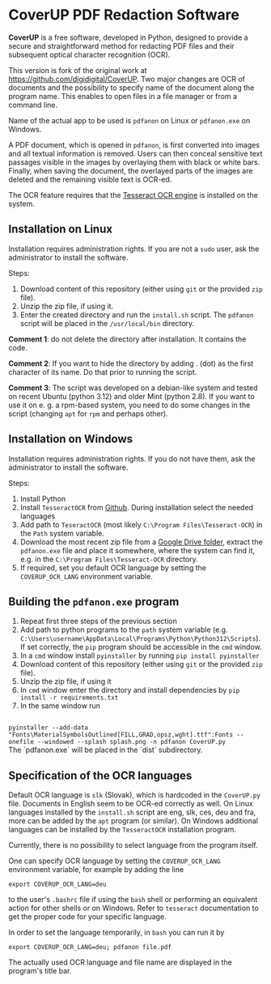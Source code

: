 # CoverUP PDF Redaction Software
**CoverUP** is a free software, developed in Python, designed to provide a secure and straightforward method for redacting PDF files and their subsequent optical character recognition (OCR).

This version is fork of the original work at https://github.com/digidigital/CoverUP. Two major changes are OCR of documents and the possibility to specify name of the document along the program name. This enables to open files in a file manager or from a command line.

Name of the actual app to be used is `pdfanon` on Linux or `pdfanon.exe` on Windows.

A PDF document, which is opened in `pdfanon`, is first converted into images and all textual information is removed. Users can then conceal sensitive text passages visible in the images by overlaying them with black or white bars. Finally, when saving the document, the overlayed parts of the images are deleted and the remaining visible text is OCR-ed.

The OCR feature requires that the [Tesseract OCR engine](https://github.com/tesseract-ocr/tesseract) is installed on the system.

## Installation on Linux
Installation requires administration rights. If you are not a `sudo` user, ask the administrator to install the software.

Steps:

1. Download content of this repository (either using `git` or the provided `zip` file).
2. Unzip the zip file, if using it.
3. Enter the created directory and run the `install.sh` script. The `pdfanon` script will be placed in the `/usr/local/bin` directory.

**Comment 1**: do not delete the directory after installation. It contains the code.

**Comment 2**: If you want to hide the directory by adding . (dot) as the first character of its name. Do that prior to running the script.

**Comment 3**: The script was developed on a debian-like system and tested on recent Ubuntu (python 3.12) and older Mint (python 2.8). If you want to use it on e. g. a rpm-based system, you need to do some changes in the script (changing `apt` for `rpm` and perhaps other).

## Installation on Windows
Installation requires administration rights. If you do not have them, ask the administrator to install the software.

Steps:

1. Install Python
1. Install `TesseractOCR` from [Github](https://github.com/UB-Mannheim/tesseract/wiki).  During installation select the needed languages
1. Add path to `TeseractOCR` (most likely `C:\Program Files\Tesseract-OCR`) in the `Path` system variable.
1. Download the most recent zip file from a [Google Drive folder](https://drive.google.com/drive/folders/14RA-n_7WmSg0xD_fU9nXR7hTFqagBHL5?usp=sharing), extract the `pdfanon.exe` file and place it somewhere, where the system can find it, e.g. in the `C:\Program Files\Tesseract-OCR` directory.
1. If required, set you default OCR language by setting the `COVERUP_OCR_LANG` environment variable.

## Building the `pdfanon.exe` program
1. Repeat first three steps of the previous section
1. Add path to python programs to the `path` system variable (e.g. `C:\Users\username\AppData\Local\Programs\Python\Python312\Scripts`). If set correctly, the `pip` program should be accessible in the `cmd` window.
1. In a `cmd` window install `pyinstaller` by running `pip install pyinstaller`
1. Download content of this repository (either using `git` or the provided `zip` file).
1. Unzip the zip file, if using it
1. In `cmd` window enter the directory and install dependencies by `pip install -r requirements.txt`
1. In the same window run
<code>
pyinstaller --add-data "Fonts\MaterialSymbolsOutlined[FILL,GRAD,opsz,wght].ttf":Fonts --onefile --windowed --splash splash.png -n pdfanon CoverUP.py
</code>
The `pdfanon.exe` will be placed in the `dist` subdirectory.

## Specification of the OCR languages

Default OCR language is `slk` (Slovak), which is hardcoded in the `CoverUP.py` file. Documents in English seem to be OCR-ed correctly as well. On Linux languages installed by the `install.sh` script are eng, slk, ces, deu and fra, more can be added by the `apt` program (or similar). On Windows additional languages can be installed by the `TesseractOCR` installation program.

Currently, there is no possibility to select language from the program itself.

One can specify OCR language by setting the `COVERUP_OCR_LANG` environment variable, for example by adding the line
```
export COVERUP_OCR_LANG=deu
```
to the user's `.bashrc` file if using the `bash` shell or performing an equivalent action for other shells or on Windows. Refer to `tesseract` documentation to get the proper code for your specific language.

In order to set the language temporarily, in `bash` you can run it by
```
export COVERUP_OCR_LANG=deu; pdfanon file.pdf
```
The actually used OCR language and file name are displayed in the program's title bar.
